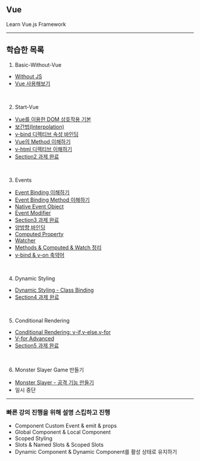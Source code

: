 ## Vue
Learn Vue.js Framework

---

## 학습한 목록


1. Basic-Without-Vue
- [Without JS](https://github.com/spacedustz/Vue/tree/main/1-Basic-Without-Vue/Without-Vue.md)
- [Vue 사용해보기](https://github.com/spacedustz/Vue/tree/main/1-Basic-Without-Vue/Vue-사용해보기.md)

<br>

2. Start-Vue
- [Vue를 이용한 DOM 상호작용 기본](https://github.com/spacedustz/Vue/tree/main/2-Start-Vue/Vue-DOM-상호작용.md)
- [보간법(Interpolation)](https://github.com/spacedustz/Vue/tree/main/2-Start-Vue/interpolation.md)
- [v-bind 디렉티브 속성 바인딩](https://github.com/spacedustz/Vue/tree/main/2-Start-Vue/v-bind.md)
- [Vue의 Method 이해하기](https://github.com/spacedustz/Vue/tree/main/2-Start-Vue/Vue-Method.md)
- [v-html 디렉티브 이해하기](https://github.com/spacedustz/Vue/tree/main/2-Start-Vue/v-html.md)
- [Section2 과제 완료](https://github.com/spacedustz/Vue/tree/main/2-Start-Vue/Assignment)

<br>

3. Events
- [Event Binding 이해하기](https://github.com/spacedustz/Vue/tree/main/3-Events/Event-Binding.md)
- [Event Binding Method 이해하기](https://github.com/spacedustz/Vue/tree/main/3-Events/Event-Binding-Function.md)
- [Native Event Object](https://github.com/spacedustz/Vue/tree/main/3-Events/Native-Event-Object.md)
- [Event Modifier](https://github.com/spacedustz/Vue/tree/main/3-Events/Event-Modifier.md)
- [Section3 과제 완료](https://github.com/spacedustz/Vue/tree/main/3-Events/Assignment)
- [양방향 바인딩](https://github.com/spacedustz/Vue/tree/main/3-Events/vmodel.md)
- [Computed Property](https://github.com/spacedustz/Vue/tree/main/3-Events/Computed-Property.md)
- [Watcher](https://github.com/spacedustz/Vue/tree/main/3-Events/Watcher.md)
- [Methods & Computed & Watch 정리](https://github.com/spacedustz/Vue/tree/main/3-Events/Summary.md)
- [v-bind & v-on 축약어](https://github.com/spacedustz/Vue/tree/main/3-Events/Summary2.md)


<br>

4. Dynamic Styling
- [Dynamic Styling - Class Binding](https://github.com/spacedustz/Vue/tree/main/4-Dynamic-Styling/Dynamic-Styling.md)
- [Section4 과제 완료](https://github.com/spacedustz/Vue/tree/main/4-Dynamic-Styling/Assignment)

<br>

5. Conditional Rendering
- [Conditional Rendering: v-if,v-else.v-for](https://github.com/spacedustz/Vue/tree/main/5-Conditional-Rendering/Conditional-Rendering.md)
- [V-for Advanced](https://github.com/spacedustz/Vue/tree/main/5-Conditional-Rendering/v-for-advanced.md)
- [Section5 과제 완료](https://github.com/spacedustz/Vue/tree/main/5-Conditional-Rendering/Assignment)

<br>

6. Monster Slayer Game 만들기
- [Monster Slayer - 공격 기능 만들기](https://github.com/spacedustz/Vue/tree/main/6-Monster-Slayer-Game/Attack.md)
- 일시 중단

---

### 빠른 강의 진행을 위해 설명 스킵하고 진행

- Component Custom Event & emit & props
- Global Component & Local Component
- Scoped Styling
- Slots & Named Slots & Scoped Slots
- Dynamic Component & Dynamic Component를 활성 상태로 유지하기

